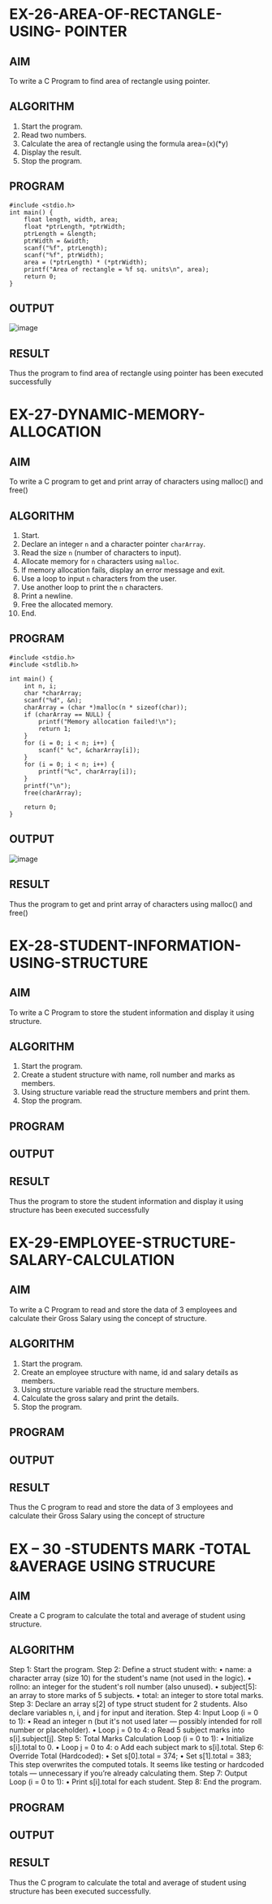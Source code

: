 # EX-26-AREA-OF-RECTANGLE-USING- POINTER
## AIM
To write a C Program to find area of rectangle using pointer.

## ALGORITHM
1. Start the program.
2. Read two numbers.
3. Calculate the area of rectangle using the formula area=(x)(*y)
4. Display the result.
5. Stop the program.

## PROGRAM
```
#include <stdio.h>
int main() {
    float length, width, area;
    float *ptrLength, *ptrWidth;
    ptrLength = &length;
    ptrWidth = &width;
    scanf("%f", ptrLength);
    scanf("%f", ptrWidth);
    area = (*ptrLength) * (*ptrWidth);
    printf("Area of rectangle = %f sq. units\n", area);
    return 0;
}
```

## OUTPUT
![image](https://github.com/user-attachments/assets/b387fdcc-e19e-459b-b80a-c01cedd13f92)

## RESULT
Thus the program to find area of rectangle using pointer has been executed successfully
 
# EX-27-DYNAMIC-MEMORY-ALLOCATION
## AIM
To write a C program to get and print array of characters using malloc() and free()

## ALGORITHM
1. Start.
2. Declare an integer `n` and a character pointer `charArray`.
3. Read the size `n` (number of characters to input).
4. Allocate memory for `n` characters using `malloc`.
5. If memory allocation fails, display an error message and exit.
6. Use a loop to input `n` characters from the user.
7. Use another loop to print the `n` characters.
8. Print a newline.
9. Free the allocated memory.
10. End.


## PROGRAM
```
#include <stdio.h>
#include <stdlib.h>

int main() {
    int n, i;
    char *charArray;
    scanf("%d", &n);
    charArray = (char *)malloc(n * sizeof(char));
    if (charArray == NULL) {
        printf("Memory allocation failed!\n");
        return 1;
    }
    for (i = 0; i < n; i++) {
        scanf(" %c", &charArray[i]);
    }
    for (i = 0; i < n; i++) {
        printf("%c", charArray[i]);
    }
    printf("\n");
    free(charArray);

    return 0;
}
```
## OUTPUT

![image](https://github.com/user-attachments/assets/a631af0b-7728-4f51-9883-ca560967abd0)

## RESULT
Thus the program to get and print array of characters using malloc() and free()

# EX-28-STUDENT-INFORMATION-USING-STRUCTURE

## AIM

To write a C Program to store the student information and display it using structure.

## ALGORITHM

1.	Start the program.
2.	Create a student structure with name, roll number and marks as members.
3.	Using structure variable read the structure members and print them.
4.	Stop the program.

## PROGRAM


## OUTPUT


## RESULT

Thus the program to store the student information and display it using structure has been executed successfully
 
 


# EX-29-EMPLOYEE-STRUCTURE-SALARY-CALCULATION

## AIM

To write a C Program to read and store the data of 3 employees and calculate their Gross Salary using the concept of structure.

## ALGORITHM

1.	Start the program.
2.	Create an employee structure with name, id and salary details as members.
3.	Using structure variable read the structure members.
4.	Calculate the gross salary and print the details.
5.	Stop the program.

## PROGRAM


 ## OUTPUT

 

## RESULT

Thus the C program to read and store the data of 3 employees and calculate their Gross Salary using the concept of structure
 




# EX – 30 -STUDENTS MARK -TOTAL &AVERAGE USING STRUCURE

## AIM
Create a C program to calculate the total and average of student using structure.

## ALGORITHM 

Step 1: Start the program.
Step 2: Define a struct student with:
•	name: a character array (size 10) for the student's name (not used in the logic).
•	rollno: an integer for the student's roll number (also unused).
•	subject[5]: an array to store marks of 5 subjects.
•	total: an integer to store total marks.
Step 3: Declare an array s[2] of type struct student for 2 students. Also declare variables n, i, and j for input 
             and iteration.
Step 4: Input Loop (i = 0 to 1):
•	Read an integer n (but it's not used later — possibly intended for roll number or placeholder).
•	Loop j = 0 to 4:
o	Read 5 subject marks into s[i].subject[j].
Step 5: Total Marks Calculation Loop (i = 0 to 1):
•	Initialize s[i].total to 0.
•	Loop j = 0 to 4:
o	Add each subject mark to s[i].total.
Step 6: Override Total (Hardcoded):
•	Set s[0].total = 374;
•	Set s[1].total = 383;
           This step overwrites the computed totals. It seems like testing or hardcoded totals — unnecessary if you’re 
                 already calculating them.
Step 7: Output Loop (i = 0 to 1):
•	Print s[i].total for each student.
Step 8: End the program.

## PROGRAM


## OUTPUT

 

## RESULT

Thus the C program to calculate the total and average of student using structure has been executed successfully.
	


